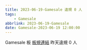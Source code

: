 ```yaml
---
title: 2023-06-19-Gamesale 違規 0 人
tags:
    - Gamesale
abbrlink: 2023-06-19-Gamesale
date: Gamesale-2023-06-19 12:00:00
---
```

Gamesale 板 [板規連結](https://www.ptt.cc/bbs/Gossiping/M.1637425085.A.07D.html)
昨天違規 0 人
